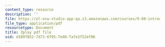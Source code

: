 ```yaml
---
content_type: resource
description: ''
file: https://ol-ocw-studio-app-qa.s3.amazonaws.com/courses/9-00-introduction-to-psychology-fall-2004/e58978527d726f957e40fafe2f52ef06_10494.pdf
file_type: application/pdf
resourcetype: Document
title: 3play pdf file
uid: e5897852-7d72-6f95-7e40-fafe2f52ef06
---
```

